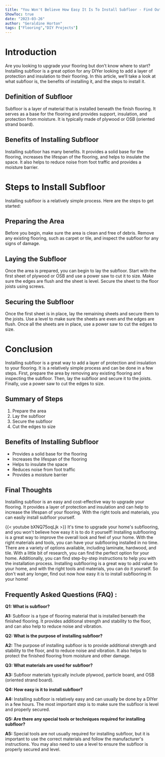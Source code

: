 ```yaml
---
title: "You Won't Believe How Easy It Is To Install Subfloor - Find Out Now!"
ShowToc: true 
date: "2023-03-26"
author: "Geraldine Horton" 
tags: ["Flooring","DIY Projects"]
---
```

# Introduction 
Are you looking to upgrade your flooring but don’t know where to start? Installing subfloor is a great option for any DIYer looking to add a layer of protection and insulation to their flooring. In this article, we’ll take a look at what subfloor is, the benefits of installing it, and the steps to install it. 

## Definition of Subfloor
Subfloor is a layer of material that is installed beneath the finish flooring. It serves as a base for the flooring and provides support, insulation, and protection from moisture. It is typically made of plywood or OSB (oriented strand board). 

## Benefits of Installing Subfloor
Installing subfloor has many benefits. It provides a solid base for the flooring, increases the lifespan of the flooring, and helps to insulate the space. It also helps to reduce noise from foot traffic and provides a moisture barrier. 

# Steps to Install Subfloor
Installing subfloor is a relatively simple process. Here are the steps to get started: 

## Preparing the Area
Before you begin, make sure the area is clean and free of debris. Remove any existing flooring, such as carpet or tile, and inspect the subfloor for any signs of damage. 

## Laying the Subfloor
Once the area is prepared, you can begin to lay the subfloor. Start with the first sheet of plywood or OSB and use a power saw to cut it to size. Make sure the edges are flush and the sheet is level. Secure the sheet to the floor joists using screws. 

## Securing the Subfloor
Once the first sheet is in place, lay the remaining sheets and secure them to the joists. Use a level to make sure the sheets are even and the edges are flush. Once all the sheets are in place, use a power saw to cut the edges to size. 

# Conclusion
Installing subfloor is a great way to add a layer of protection and insulation to your flooring. It is a relatively simple process and can be done in a few steps. First, prepare the area by removing any existing flooring and inspecting the subfloor. Then, lay the subfloor and secure it to the joists. Finally, use a power saw to cut the edges to size. 

## Summary of Steps
1. Prepare the area 
2. Lay the subfloor 
3. Secure the subfloor 
4. Cut the edges to size 

## Benefits of Installing Subfloor
- Provides a solid base for the flooring 
- Increases the lifespan of the flooring 
- Helps to insulate the space 
- Reduces noise from foot traffic 
- Provides a moisture barrier 

## Final Thoughts
Installing subfloor is an easy and cost-effective way to upgrade your flooring. It provides a layer of protection and insulation and can help to increase the lifespan of your flooring. With the right tools and materials, you can easily install subfloor yourself.

{{< youtube bXNQ75oqLjk >}} 
It's time to upgrade your home's subflooring, and you won't believe how easy it is to do it yourself! Installing subflooring is a great way to improve the overall look and feel of your home. With the right materials and tools, you can have your subflooring installed in no time. There are a variety of options available, including laminate, hardwood, and tile. With a little bit of research, you can find the perfect option for your home. Additionally, you can find step-by-step instructions to help you with the installation process. Installing subflooring is a great way to add value to your home, and with the right tools and materials, you can do it yourself. So don't wait any longer, find out now how easy it is to install subflooring in your home!

## Frequently Asked Questions (FAQ) :
**Q1: What is subfloor?**

**A1:** Subfloor is a type of flooring material that is installed beneath the finished flooring. It provides additional strength and stability to the floor, and can also help to reduce noise and vibration. 

**Q2: What is the purpose of installing subfloor?**

**A2:** The purpose of installing subfloor is to provide additional strength and stability to the floor, and to reduce noise and vibration. It also helps to protect the finished flooring from moisture and other damage. 

**Q3: What materials are used for subfloor?**

**A3:** Subfloor materials typically include plywood, particle board, and OSB (oriented strand board). 

**Q4: How easy is it to install subfloor?**

**A4:** Installing subfloor is relatively easy and can usually be done by a DIYer in a few hours. The most important step is to make sure the subfloor is level and properly secured. 

**Q5: Are there any special tools or techniques required for installing subfloor?**

**A5:** Special tools are not usually required for installing subfloor, but it is important to use the correct materials and follow the manufacturer's instructions. You may also need to use a level to ensure the subfloor is properly secured and level.





